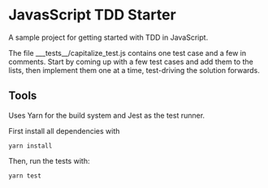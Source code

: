 # JavasScript TDD Starter
A sample project for getting started with TDD in JavaScript.

The file _\_\_tests\_\_/capitalize_test.js contains one test case and a few in comments.
Start by coming up with a few test cases and add them to the lists,
then implement them one at a time,
test-driving the solution forwards.

## Tools

Uses Yarn for the build system and Jest as the test runner.

First install all dependencies with
```shell
yarn install
```

Then, run the tests with:

```shell
yarn test
```

